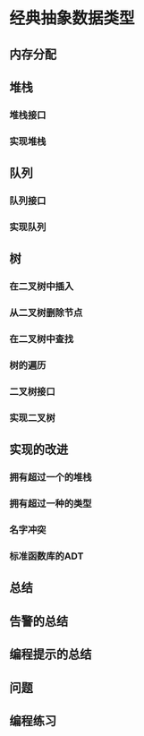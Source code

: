 # 经典抽象数据类型
## 内存分配
## 堆栈
### 堆栈接口
### 实现堆栈
## 队列
### 队列接口
### 实现队列
## 树
### 在二叉树中插入
### 从二叉树删除节点
### 在二叉树中查找
### 树的遍历
### 二叉树接口
### 实现二叉树
## 实现的改进
### 拥有超过一个的堆栈
### 拥有超过一种的类型
### 名字冲突
### 标准函数库的ADT
## 总结
## 告警的总结
## 编程提示的总结
## 问题
## 编程练习